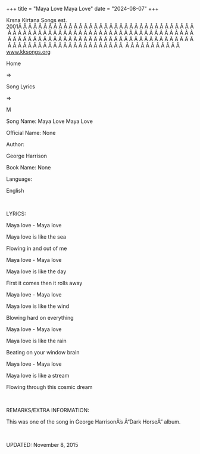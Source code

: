 +++ 
title = "Maya Love Maya Love"
date = "2024-08-07"
+++

Krsna Kirtana Songs est. 2001Â Â Â Â Â Â Â Â Â Â Â Â Â Â Â Â Â Â Â Â Â Â Â Â Â Â Â Â Â Â Â Â Â Â Â Â Â Â Â Â Â Â Â Â Â Â Â Â Â Â Â Â Â Â Â Â Â Â Â Â Â Â Â Â Â Â Â Â Â Â Â Â Â Â Â Â Â Â Â Â Â Â Â Â Â Â Â Â Â Â Â Â Â Â Â Â Â Â Â Â Â Â Â Â Â Â Â Â Â Â Â Â Â Â Â Â Â Â Â Â Â Â Â Â Â Â Â Â Â Â Â Â  Â Â Â Â Â Â Â Â Â Â Â  
www.kksongs.org








Home
 
⇒
 
Song Lyrics
 
⇒
 
M


Song
Name: Maya Love Maya Love


Official
Name: None


Author:

George Harrison


Book
Name: None


Language:

English


 


LYRICS:


Maya
love - Maya love


Maya
love is like the sea


Flowing
in and out of me


Maya
love - Maya love


Maya
love is like the day


First
it comes then it rolls away


Maya
love - Maya love


Maya
love is like the wind


Blowing
hard on everything


Maya
love - Maya love


Maya
love is like the rain


Beating
on your window brain


Maya
love - Maya love


Maya
love is like a stream


Flowing
through this cosmic dream


 


REMARKS/EXTRA
INFORMATION:


This
was one of the song in George HarrisonÂ’s Â“Dark HorseÂ” album.


 


UPDATED:
 November 8, 2015